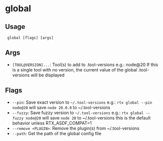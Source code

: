 #  global
## Usage
```
 global [flags] [args]
```
## Args
- `[TOOL@VERSION]...`: Tool(s) to add to .tool-versions
e.g.: node@20
If this is a single tool with no version, the current value of the global
.tool-versions will be displayed
## Flags
- `--pin`: Save exact version to `~/.tool-versions`
e.g.: `rtx global --pin node@20` will save `node 20.0.0` to ~/.tool-versions
- `--fuzzy`: Save fuzzy version to `~/.tool-versions`
e.g.: `rtx global --fuzzy node@20` will save `node 20` to ~/.tool-versions
this is the default behavior unless RTX_ASDF_COMPAT=1
- `--remove <PLUGIN>`: Remove the plugin(s) from ~/.tool-versions
- `--path`: Get the path of the global config file
